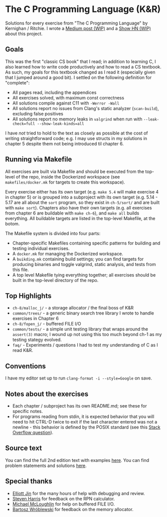 # The C Programming Language (K&R)
Solutions for every exercise from "The C Programming Language" by Kernighan / Ritchie. I wrote a [Medium post (WIP)]() and a [Show HN (WIP)]() about this project.

## Goals
 This was the first "classic CS book" that I read; in addition to learning C, I also learned how to write code productively and how to read a CS textbook. As such, my goals for this textbook changed as I read it (especially given that I jumped around a good bit). I settled on the following definition for "complete":
- All pages read, including the appendices
- All exercises solved, with maximum const correctness
- All solutions compile against C11 with `-Werror -Wall`
- All solutions report no issues from Clang's static analyzer (`scan-build`), excluding false positives
- All solutions report no memory leaks in `valgrind` when run with `--leak-check=full --show-leak-kinds=all`

I have _not_ tried to hold to the text as closely as possible at the cost of writing straightforward code; e.g. I may use structs in my solutions in chapter 5 despite them not being introduced til chapter 6.

## Running via Makefile
All exercises are built via Makefile and should be executed from the top-level of the repo, inside the Dockerized workspace (see `makefiles/docker.mk` for targets to create this workspace).

Every exercise either has its own target (e.g. `make 5.4` will make exercise 4 in chapter 5) or is grouped into a subproject with its own target (e.g. 5.14 - 5.17 are all about the `sort` program, so they exist in `ch-5/sort/` and are built with `make sort`). Chapters also have their own targets (e.g. all exercises from chapter 6 are buildable with `make ch-6`), and `make all` builds everything. All buildable targets are listed in the top-level Makefile, at the botom.

The Makefile system is divided into four parts:
* Chapter-specific Makefiles containing specific patterns for building and testing individual exercises.
* A `docker.mk` for managing the Dockerized workspace.
* A `buikding.mk` containing build settings; you can find targets for producing binaries and toggle valgrind, static analysis, and tests from this file.
* A top level Makefile tying everything together; all exercises should be built in the top-level directory of the repo.

## Top Highlights
* `ch-8/malloc_j/` - a storage allocator / the final boss of K&R
* `common/trees/` - a generic binary search tree library I wrote to handle exercises in Chapter 6
* `ch-8/fopen_j/` - buffered FILE I/O
* `common/tests/` - a simple unit testing library that wraps around the `assert(3)` macro; I wound up not using this too much beyond ch-1 as my testing stategy evolved.
* `faq/` - Experiments / questions I had to test my understanding of C as I read K&R.

## Conventions
I have my editor set up to run `clang-format -i --style=Google` on save.

## Notes about the exercises
* Each chapter / subproject has its own README.md; see these for specific notes.
* For programs reading from stdin, it is expected behavior that you will need to hit CTRL-D twice to exit if the last character entered was not a newline - this behavior is defined by the POSIX standard (see this [Stack Overflow question](https://stackoverflow.com/questions/21260674/why-do-i-need-to-type-ctrl-d-twice-to-mark-end-of-file?utm_medium=organic&utm_source=google_rich_qa&utm_campaign=google_rich_qa)).

## Source text
You can find the full 2nd edition text with examples [here](http://cs.indstate.edu/~cbasavaraj/cs559/the_c_programming_language_2.pdf). You can find problem statements and solutions [here](https://clc-wiki.net/wiki/K%26R2_solutions:Chapter_4).

## Special thanks
* [Elliott Jin](https://github.com/robot-dreams) for the many hours of help with debugging and review.
* [Steven Harris](https://github.com/seh) for feedback on the RPN calculator.
* [Michael McLoughlin](https://github.com/mmcloughlin) for help on buffered FILE I/O.
* [Bartosz Wróblewski](https://github.com/bawr) for feedback on the memory allocator.
